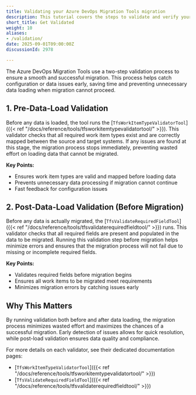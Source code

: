 ```yaml
---
title: Validating your Azure DevOps Migration Tools migration
description: This tutorial covers the steps to validate and verify your migration using the Azure DevOps Migration Tools.
short_title: Get Validated
weight: 10
aliases:
- /validation/
date: 2025-09-01T09:00:00Z
discussionId: 2978

---
```

The Azure DevOps Migration Tools use a two-step validation process to ensure a smooth and successful migration. This process helps catch configuration or data issues early, saving time and preventing unnecessary data loading when migration cannot proceed.

## 1. Pre-Data-Load Validation

Before any data is loaded, the tool runs the [`TfsWorkItemTypeValidatorTool`]({{< ref "/docs/reference/tools/tfsworkitemtypevalidatortool/" >}}). This validator checks that all required work item types exist and are correctly mapped between the source and target systems. If any issues are found at this stage, the migration process stops immediately, preventing wasted effort on loading data that cannot be migrated.

**Key Points:**
- Ensures work item types are valid and mapped before loading data
- Prevents unnecessary data processing if migration cannot continue
- Fast feedback for configuration issues


## 2. Post-Data-Load Validation (Before Migration)

Before any data is actually migrated, the [`TfsValidateRequiredFieldTool`]({{< ref "/docs/reference/tools/tfsvalidaterequiredfieldtool/" >}}) runs. This validator checks that all required fields are present and populated in the data to be migrated. Running this validation step before migration helps minimize errors and ensures that the migration process will not fail due to missing or incomplete required fields.

**Key Points:**
- Validates required fields before migration begins
- Ensures all work items to be migrated meet requirements
- Minimizes migration errors by catching issues early

## Why This Matters

By running validation both before and after data loading, the migration process minimizes wasted effort and maximizes the chances of a successful migration. Early detection of issues allows for quick resolution, while post-load validation ensures data quality and compliance.

For more details on each validator, see their dedicated documentation pages:
- [`TfsWorkItemTypeValidatorTool`]({{< ref "/docs/reference/tools/tfsworkitemtypevalidatortool/" >}})
- [`TfsValidateRequiredFieldTool`]({{< ref "/docs/reference/tools/tfsvalidaterequiredfieldtool/" >}})
